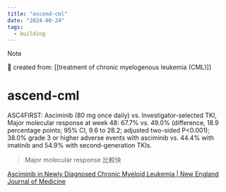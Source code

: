 ```yaml
---
title: "ascend-cml"
date: "2024-08-24"
tags:
  - building
---
```


> [!NOTE]
> 🌱 created from: [[treatment of chronic myelogenous leukemia (CML)]]

# ascend-cml

ASC4FIRST: Asciminib (80 mg once daily) vs. Investigator-selected TKI, Major molecular response at week 48: 67.7% vs. 49.0% (difference, 18.9 percentage points; 95% CI, 9.6 to 28.2; adjusted two-sided P<0.001); 38.0% grade 3 or higher adverse events with asciminib vs. 44.4% with imatinib and 54.9% with second-generation TKIs.

> Major molecular response 比較快

[Asciminib in Newly Diagnosed Chronic Myeloid Leukemia | New England Journal of Medicine](https://www.nejm.org/doi/abs/10.1056/NEJMoa2400858)
